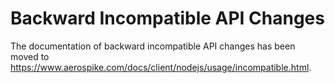 # Backward Incompatible API Changes

The documentation of backward incompatible API changes has been moved to
https://www.aerospike.com/docs/client/nodejs/usage/incompatible.html.
